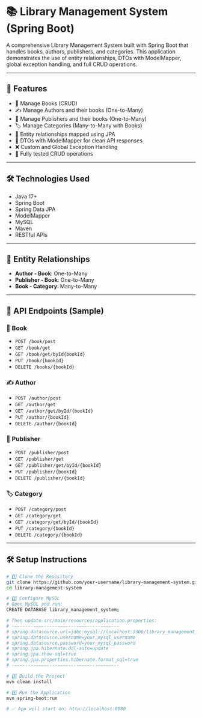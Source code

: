 # 📚 Library Management System (Spring Boot)

A comprehensive Library Management System built with Spring Boot that handles books, authors, publishers, and categories. This application demonstrates the use of entity relationships, DTOs with ModelMapper, global exception handling, and full CRUD operations.

---

## 🚀 Features

- 📘 Manage Books (CRUD)
- ✍️ Manage Authors and their books (One-to-Many)
- 🏢 Manage Publishers and their books (One-to-Many)
- 🏷️ Manage Categories (Many-to-Many with Books)
- 🧩 Entity relationships mapped using JPA
- 🔁 DTOs with ModelMapper for clean API responses
- ❌ Custom and Global Exception Handling
- 🧪 Fully tested CRUD operations

---

## 🛠️ Technologies Used

- Java 17+
- Spring Boot
- Spring Data JPA
- ModelMapper
- MySQL
- Maven
- RESTful APIs

---

## 🧱 Entity Relationships

- **Author - Book**: One-to-Many
- **Publisher - Book**: One-to-Many
- **Book - Category**: Many-to-Many

---
## 📁 API Endpoints (Sample)

### 📘 Book
- `POST /book/post`
- `GET /book/get`
- `GET /book/get/byId{bookId}`
- `PUT /book/{bookId}`
- `DELETE /books/{bookId}`

### ✍️ Author
- `POST /author/post`
- `GET /author/get`
- `GET /author/get/byId/{bookId}`
- `PUT /author/{bookId}`
- `DELETE /author/{bookId}`

### 🏢 Publisher
- `POST /publisher/post`
- `GET /publisher/get`
- `GET /publisher/get/byId/{bookId}`
- `PUT /publisher/{bookId}`
- `DELETE /publisher/{bookId}`

### 🏷️ Category
- `POST /category/post`
- `GET /category/get`
- `GET /category/get/byId/{bookId}`
- `PUT /category/{bookId}`
- `DELETE /category/{bookId}`

---
## 🛠️ Setup Instructions

```bash
# 1️⃣ Clone the Repository
git clone https://github.com/your-username/library-management-system.git
cd library-management-system

# 2️⃣ Configure MySQL
# Open MySQL and run:
CREATE DATABASE library_management_system;

# Then update src/main/resources/application.properties:
# ----------------------------------------
# spring.datasource.url=jdbc:mysql://localhost:3306/library_management_system
# spring.datasource.username=your_mysql_username
# spring.datasource.password=your_mysql_password
# spring.jpa.hibernate.ddl-auto=update
# spring.jpa.show-sql=true
# spring.jpa.properties.hibernate.format_sql=true
# ----------------------------------------

# 3️⃣ Build the Project
mvn clean install

# 4️⃣ Run the Application
mvn spring-boot:run

# ✅ App will start on: http://localhost:8080

